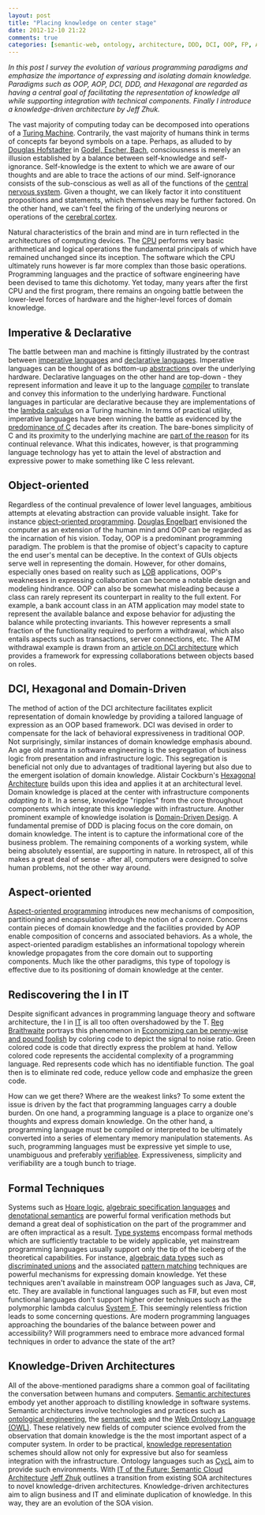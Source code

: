 ```yaml
---
layout: post
title: "Placing knowledge on center stage"
date: 2012-12-10 21:22
comments: true
categories: [semantic-web, ontology, architecture, DDD, DCI, OOP, FP, AOP]
---
```

_In this post I survey the evolution of various programming paradigms and emphasize the importance of expressing and isolating domain knowledge. Paradigms such as OOP, AOP, DCI, DDD, and Hexagonal are regarded as having a central goal of facilitating the representation of knowledge all while supporting integration with technical components. Finally I introduce a knowledge-driven architecture by Jeff Zhuk._

The vast majority of computing today can be decomposed into operations of a [Turing Machine](http://en.wikipedia.org/wiki/Turing_machine). Contrarily, the vast majority of humans think in terms of concepts far beyond symbols on a tape. Perhaps, as alluded to by [Douglas Hofstadter](http://en.wikipedia.org/wiki/Douglas_Hofstadter) in [Godel, Escher, Bach](http://en.wikipedia.org/wiki/G%C3%B6del,_Escher,_Bach), consciousness is merely an illusion established by a balance between self-knowledge and self-ignorance. Self-knowledge is the extent to which we are aware of our thoughts and are able to trace the actions of our mind. Self-ignorance consists of the sub-conscious as well as all of the functions of the [central nervous system](http://en.wikipedia.org/wiki/Central_nervous_system). Given a thought, we can likely factor it into constituent propositions and statements, which themselves may be further factored. On the other hand, we can't feel the firing of the underlying neurons or operations of the [cerebral cortex](http://en.wikipedia.org/wiki/Cerebral_cortex). 

Natural characteristics of the brain and mind are in turn reflected in the architectures of computing devices. The [CPU](http://en.wikipedia.org/wiki/Central_processing_unit) performs very basic arithmetical and logical operations the fundamental principals of which have remained unchanged since its inception. The software which the CPU ultimately runs however is far more complex than those basic operations. Programming languages and the practice of software engineering have been devised to tame this dichotomy. Yet today, many years after the first CPU and the first program, there remains an ongoing battle between the lower-level forces of hardware and the higher-level forces of domain knowledge. 

## Imperative & Declarative

The battle between man and machine is fittingly illustrated by the contrast between [imperative languages](http://en.wikipedia.org/wiki/Imperative_programming) and [declarative languages](http://en.wikipedia.org/wiki/Declarative_programming). Imperative languages can be thought of as bottom-up [abstractions](http://gorodinski.com/blog/2012/05/31/abstractions/) over the underlying hardware. Declarative languages on the other hand are top-down - they represent information and leave it up to the language [compiler](http://en.wikipedia.org/wiki/Compiler) to translate and convey this information to the underlying hardware. Functional languages in particular are declarative because they are implementations of the [lambda calculus](http://en.wikipedia.org/wiki/Lambda_calculus) on a Turing machine. In terms of practical utility, imperative languages have been winning the battle as evidenced by the [predominance of C](http://langpop.com/) decades after its creation. The bare-bones simplicity of C and its proximity to the underlying machine are [part of the reason](http://programmers.stackexchange.com/questions/141329/what-makes-c-so-popular-in-the-age-of-oop) for its continual relevance. What this indicates, however, is that programming language technology has yet to attain the level of abstraction and expressive power to make something like C less relevant. 

## Object-oriented

Regardless of the continual prevalence of lower level languages, ambitious attempts at elevating abstraction can provide valuable insight. Take for instance [object-oriented programming](http://en.wikipedia.org/wiki/Object-oriented_programming). [Douglas Engelbart](http://en.wikipedia.org/wiki/Douglas_Engelbart) envisioned the computer as an extension of the human mind and OOP can be regarded as the incarnation of his vision. Today, OOP is a predominant programming paradigm. The problem is that the promise of object's capacity to capture the end user's mental can be deceptive. In the context of GUIs objects serve well in representing the domain. However, for other domains, especially ones based on reality such as [LOB](http://en.wikipedia.org/wiki/Line_of_business) applications, OOP's weaknesses in expressing collaboration can become a notable design and modeling hindrance. OOP can also be somewhat misleading because a class can rarely represent its counterpart in reality to the full extent. For example, a bank account class in an ATM application may model state to represent the available balance and expose behavior for adjusting the balance while protecting invariants. This however represents a small fraction of the functionality required to perform a withdrawal, which also entails aspects such as transactions, server connections, etc. The ATM withdrawal example is drawn from an [article on DCI architecture](http://www.artima.com/articles/dci_vision.html) which provides a framework for expressing collaborations between objects based on roles.

## DCI, Hexagonal and Domain-Driven

The method of action of the DCI architecture facilitates explicit representation of domain knowledge by providing a tailored language of expression as an OOP based framework. DCI was devised in order to compensate for the lack of behavioral expressiveness in traditional OOP. Not surprisingly, similar instances of domain knowledge emphasis abound. An age old mantra in software engineering is the segregation of business logic from presentation and infrastructure logic. This segregation is beneficial not only due to advantages of traditional layering but also due to the emergent isolation of domain knowledge. Alistair Cockburn's [Hexagonal Architecture](http://alistair.cockburn.us/Hexagonal+architecture) builds upon this idea and applies it at an architectural level. Domain knowledge is placed at the center with infrastructure components _adapting to_ it. In a sense, knowledge "ripples" from the core throughout components which integrate this knowledge with infrastructure. Another prominent example of knowledge isolation is [Domain-Driven Design](http://stackoverflow.com/tags/domain-driven-design/info). A fundamental premise of DDD is placing focus on the core domain, on domain knowledge. The intent is to capture the informational core of the business problem. The remaining components of a working system, while being absolutely essential, are supporting in nature. In retrospect, all of this makes a great deal of sense - after all, computers were designed to solve human problems, not the other way around.

## Aspect-oriented 

[Aspect-oriented programming](http://en.wikipedia.org/wiki/Aspect-oriented_programming) introduces new mechanisms of composition, partitioning and encapsulation through the notion of a _concern_. Concerns contain pieces of domain knowledge and the facilities provided by AOP enable composition of concerns and associated behaviors. As a whole, the aspect-oriented paradigm establishes an informational topology wherein knowledge propagates from the core domain out to supporting components. Much like the other paradigms, this type of topology is effective due to its positioning of domain knowledge at the center.

## Rediscovering the I in IT

Despite significant advances in programming language theory and software architecture, the I in [IT](http://en.wikipedia.org/wiki/Information_technology) is all too often overshadowed by the T. [Reg Braithwaite](https://twitter.com/raganwald) portrays this phenomenon in [Economizing can be penny-wise and pound foolish](http://raganwald.com/2006/12/economizing-can-be-penny-wise-and.html) by coloring code to depict the signal to noise ratio. Green colored code is code that directly express the problem at hand. Yellow colored code represents the accidental complexity of a programming language. Red represents code which has no identifiable function. The goal then is to eliminate red code, reduce yellow code and emphasize the green code.

How can we get there? Where are the weakest links? To some extent the issue is driven by the fact that programming languages carry a double burden. On one hand, a programming language is a place to organize one's thoughts and express domain knowledge. On the other hand, a programming language must be compiled or interpreted to be ultimately converted into a series of elementary memory manipulation statements. As such, programming languages must be expressive yet simple to use, unambiguous and preferably [verifiablee](http://en.wikipedia.org/wiki/Formal_verification). Expressiveness, simplicity and verifiability are a tough bunch to triage. 

## Formal Techniques

Systems such as [Hoare logic](http://en.wikipedia.org/wiki/Hoare_logic), [algebraic specification languages](http://en.wikipedia.org/wiki/Specification_language) and [denotational semantics](http://en.wikipedia.org/wiki/Denotational_semantics) are powerful formal verification methods but demand a great deal of sophistication on the part of the programmer and are often impractical as a result. [Type systems](http://en.wikipedia.org/wiki/Type_system) encompass formal methods which are sufficiently tractable to be widely applicable, yet mainstream programming languages usually support only the tip of the iceberg of the theoretical capabilities. For instance, [algebraic data types](http://en.wikipedia.org/wiki/Algebraic_data_type) such as [discriminated unions](http://msdn.microsoft.com/en-us/library/dd233226.aspx) and the associated [pattern matching](http://en.wikipedia.org/wiki/Pattern_matching) techniques are powerful mechanisms for expressing domain knowledge. Yet these techniques aren't available in mainstream OOP languages such as Java, C#, etc. They are available in functional languages such as F#, but even most functional languages don't support higher order techniques such as the polymorphic lambda calculus [System F](http://en.wikipedia.org/wiki/System_F). This seemingly relentless friction leads to some concerning questions. Are modern programming languages approaching the boundaries of the balance between power and accessibility? Will programmers need to embrace more advanced formal techniques in order to advance the state of the art?

## Knowledge-Driven Architectures

All of the above-mentioned paradigms share a common goal of facilitating the conversation between humans and computers. [Semantic architectures](http://en.wikipedia.org/wiki/Semantic_architecture) embody yet another approach to distilling knowledge in software systems. Semantic architectures involve technologies and practices such as [ontological engineering](http://en.wikipedia.org/wiki/Ontology_engineering), the [semantic web](http://en.wikipedia.org/wiki/Semantic_Web) and the [Web Ontology Language (OWL)](http://en.wikipedia.org/wiki/Web_Ontology_Language). These relatively new fields of computer science evolved from the observation that domain knowledge is the the most important aspect of a computer system. In order to be practical, [knowledge representation](http://groups.csail.mit.edu/medg/ftp/psz/k-rep.html) schemes should allow not only for expressive but also for seamless integration with the infrastructure. Ontology languages such as [CycL](http://en.wikipedia.org/wiki/CycL) aim to provide such environments. With [IT of the Future: Semantic Cloud Architecture](http://semanticweb.com/it-of-the-future-semantic-cloud-architecture_b31649) [Jeff Zhuk](http://www.linkedin.com/pub/jeff-yefim-zhuk/6/76b/3a) outlines a transition from existing SOA architectures to novel knowledge-driven architectures. Knowledge-driven architectures aim to align business and IT and eliminate duplication of knowledge. In this way, they are an evolution of the SOA vision.



